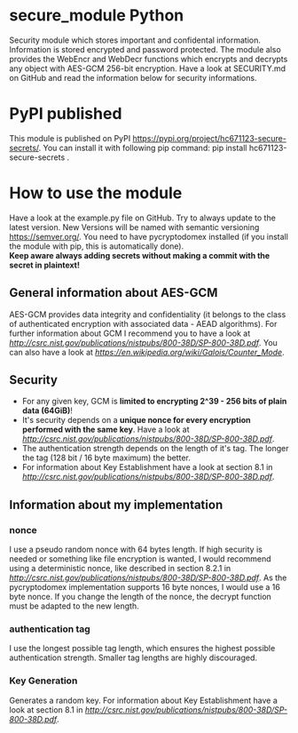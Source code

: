 # secure_module Python
Security module which stores important and confidental information. Information is stored encrypted and password protected. The module also provides the WebEncr and WebDecr functions which encrypts and decrypts any object with AES-GCM 256-bit encryption. Have a look at SECURITY.md on GitHub and read the information below for security informations.

# PyPI published
This module is published on PyPI https://pypi.org/project/hc671123-secure-secrets/. You can install it with following pip command: pip install hc671123-secure-secrets .

# How to use the module
Have a look at the example.py file on GitHub. Try to always update to the latest version. New Versions will be named with semantic versioning https://semver.org/.
You need to have pycryptodomex installed (if you install the module with pip, this is automatically done).<br>
<b>Keep aware always adding secrets without making a commit with the secret in plaintext!</b>

## General information about AES-GCM
AES-GCM provides data integrity and confidentiality (it belongs to the class of authenticated encryption with associated data - AEAD algorithms).
For further information about GCM I recommend you to have a look at <i>http://csrc.nist.gov/publications/nistpubs/800-38D/SP-800-38D.pdf</i>. You can also have a look at <i>https://en.wikipedia.org/wiki/Galois/Counter_Mode</i>.

## Security
- For any given key, GCM is <b>limited to encrypting 2^39 - 256 bits of plain data (64GiB)</b>!
- It's security depends on a <b>unique nonce for every encryption performed with the same key</b>. Have a look at <i>http://csrc.nist.gov/publications/nistpubs/800-38D/SP-800-38D.pdf</i>.
- The authentication strength depends on the length of it's tag. The longer the tag (128 bit / 16 byte maximum) the better. 
- For information about Key Establishment have a look at section 8.1 in <i>http://csrc.nist.gov/publications/nistpubs/800-38D/SP-800-38D.pdf</i>.

## Information about my implementation

### nonce
I use a pseudo random nonce with 64 bytes length. If high security is needed or something like file encryption is wanted, I would recommend using a deterministic nonce, like described in section 8.2.1 in <i>http://csrc.nist.gov/publications/nistpubs/800-38D/SP-800-38D.pdf</i>. As the pycryptodomex implementation supports 16 byte nonces, I would use a 16 byte nonce. If you change the length of the nonce, the decrypt function must be adapted to the new length.
### authentication tag
I use the longest possible tag length, which ensures the highest possible authentication strength. Smaller tag lengths are highly discouraged.
### Key Generation
Generates a random key. For information about Key Establishment have a look at section 8.1 in <i>http://csrc.nist.gov/publications/nistpubs/800-38D/SP-800-38D.pdf</i>.
